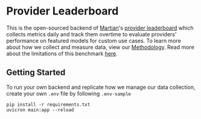 # Provider Leaderboard

This is the open-sourced backend of [Martian](https://withmartian.com/)'s [provider leaderboard](https://leaderboard.withmartian.com/) which collects metrics daily and track them overtime to evaluate providers' performance on featured models for custom use cases. 
To learn more about how we collect and measure data, view our [Methodology](https://docs.withmartian.com/provider-leaderboard/). Read more about the limitations of this benchmark [here](https://docs.withmartian.com/provider-leaderboard/limitations).


## Getting Started

To run your own backend and replicate how we manage our data collection, create your own `.env` file by following `.env-sample`
```
pip install -r requirements.txt
uvicron main:app --reload
```
